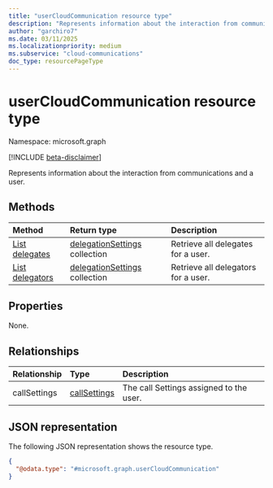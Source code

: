 ```yaml
---
title: "userCloudCommunication resource type"
description: "Represents information about the interaction from communications and a user."
author: "garchiro7"
ms.date: 03/11/2025
ms.localizationpriority: medium
ms.subservice: "cloud-communications"
doc_type: resourcePageType
---
```


# userCloudCommunication resource type

Namespace: microsoft.graph

[!INCLUDE [beta-disclaimer](../../includes/beta-disclaimer.md)]

Represents information about the interaction from communications and a user.

## Methods
|Method|Return type|Description|
|:---|:---|:---|
|[List delegates](../api/callsettings-list-delegates.md)|[delegationSettings](../resources/delegationsettings.md) collection|Retrieve all delegates for a user.    |
|[List delegators](../api/callsettings-list-delegators.md)|[delegationSettings](../resources/delegationsettings.md) collection|Retrieve all delegators for a user. |

## Properties
None.

## Relationships
|Relationship|Type|Description|
|:---|:---|:---|
|callSettings|[callSettings](../resources/callsettings.md)|The call Settings assigned to the user.|

## JSON representation
The following JSON representation shows the resource type.
<!-- {
  "blockType": "resource",
  "keyProperty": "id",
  "@odata.type": "microsoft.graph.userCloudCommunication",
  "baseType": "microsoft.graph.entity",
  "openType": false
}
-->
``` json
{
  "@odata.type": "#microsoft.graph.userCloudCommunication"
}
```

